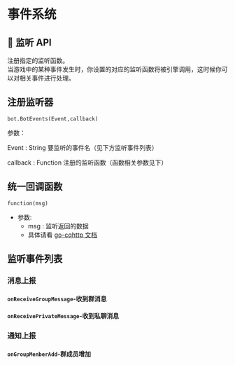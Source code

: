 # 事件系统


## 🔔 监听 API
注册指定的监听函数。<br/>
当游戏中的某种事件发生时，你设置的对应的监听函数将被引擎调用，这时候你可以对相关事件进行处理。

## 注册监听器

`bot.BotEvents(Event,callback)`

参数：

Event : String
要监听的事件名（见下方监听事件列表）

callback : Function
注册的监听函数（函数相关参数见下）

## 统一回调函数

 `function(msg)`

* 参数:
  - msg : 监听返回的数据
  - 具体请看 [go-cqhttp 文档](https://docs.go-cqhttp.org)

## 监听事件列表

### 消息上报
 
#### `onReceiveGroupMessage`-收到群消息

#### `onReceivePrivateMessage`-收到私聊消息

### 通知上报

#### `onGroupMenberAdd`-群成员增加


